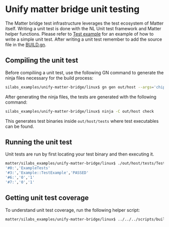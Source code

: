 # Unify matter bridge unit testing

The Matter bridge test infrastructure leverages the test ecosystem of Matter itself. Writing a unit test is done with the NL Unit test framework and Matter
helper functions. Please refer to [Test example](TestExample.cpp) for an example of how to write a simple unit test. After writing a unit test remember to add the source file in the [BUILD.gn](BUILD.gn).

## Compiling the unit test

Before compiliing a unit test, use the following GN command to generate the ninja files necessary for the build process:

```bash
silabs_examples/unify-matter-bridge/linux$ gn gen out/host --args='chip_build_tests=true use_coverage=true'
```

After generating the ninja files, the tests are generated with the following command:

```bash
silabs_examples/unify-matter-bridge/linux$ ninja -C out/host check
```

This generates test binaries inside `out/host/tests` where test executables can
be found.

## Running the unit test

Unit tests are run by first locating your test binary and then executing it.

```bash
matter/silabs_examples/unify-matter-bridge/linux$ ./out/host/tests/TestExample
'#0:','ExampleTests'
'#3:','Example::TestExample','PASSED'
'#6:','0','1'
'#7:','0','1'
```

## Getting unit test coverage

To understand unit test coverage, run the following helper script:

```bash
matter/silabs_examples/unify-matter-bridge/linux$ ../../../scripts/build_coverage.sh --output_root out/host
```
